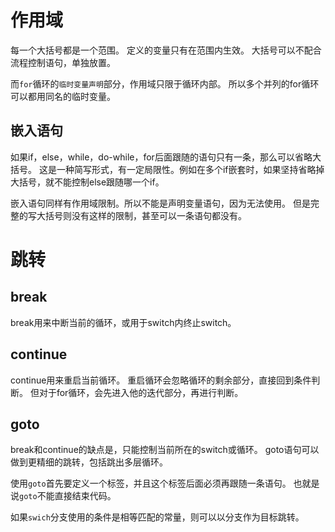 ﻿# 作用域
每一个大括号都是一个范围。
定义的变量只有在范围内生效。
大括号可以不配合流程控制语句，单独放置。

而`for`循环的`临时变量声明`部分，作用域只限于循环内部。
所以多个并列的for循环可以都用同名的临时变量。

## 嵌入语句
如果if，else，while，do-while，for后面跟随的语句只有一条，那么可以省略大括号。
这是一种简写形式，有一定局限性。例如在多个if嵌套时，如果坚持省略掉大括号，就不能控制else跟随哪一个if。

嵌入语句同样有作用域限制。所以不能是声明变量语句，因为无法使用。
但是完整的写大括号则没有这样的限制，甚至可以一条语句都没有。

# 跳转
## break
break用来中断当前的循环，或用于switch内终止switch。

## continue
continue用来重启当前循环。
重启循环会忽略循环的剩余部分，直接回到条件判断。
但对于for循环，会先进入他的迭代部分，再进行判断。

## goto
break和continue的缺点是，只能控制当前所在的switch或循环。
goto语句可以做到更精细的跳转，包括跳出多层循环。

使用`goto`首先要定义一个标签，并且这个标签后面必须再跟随一条语句。
也就是说`goto`不能直接结束代码。

如果`swich`分支使用的条件是相等匹配的常量，则可以以分支作为目标跳转。